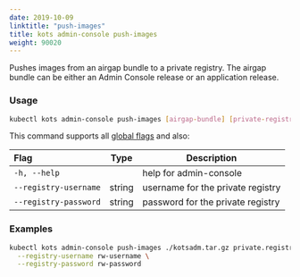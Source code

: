 ```yaml
---
date: 2019-10-09
linktitle: "push-images"
title: kots admin-console push-images
weight: 90020
---
```


Pushes images from an airgap bundle to a private registry.
The airgap bundle can be either an Admin Console release or an application release.

### Usage
```bash
kubectl kots admin-console push-images [airgap-bundle] [private-registry] [flags]
```

This command supports all [global flags](/kots-cli/global-flags/) and also:

| Flag                 | Type | Description |
|:----------------------|------|-------------|
| `-h, --help`   |  |          help for admin-console |
| `--registry-username` | string |   username for the private registry |
| `--registry-password` | string |   password for the private registry |

### Examples
```bash
kubectl kots admin-console push-images ./kotsadm.tar.gz private.registry.host/app-name \
  --registry-username rw-username \
  --registry-password rw-password
```
